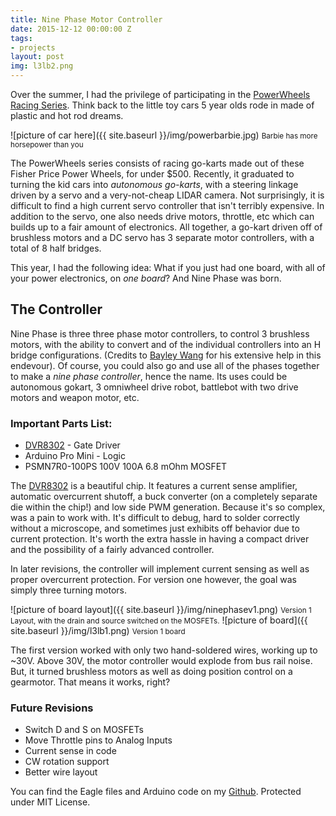 ```yaml
---
title: Nine Phase Motor Controller
date: 2015-12-12 00:00:00 Z
tags:
- projects
layout: post
img: l3lb2.png
---
```


Over the summer, I had the privilege of participating in the [PowerWheels Racing Series][ppprs]. Think back to the little toy cars 5 year olds rode in made of plastic and hot rod dreams.

![picture of car here]({{ site.baseurl }}/img/powerbarbie.jpg) <small>Barbie has more horsepower than you</small>

The PowerWheels series consists of racing go-karts made out of these Fisher Price Power Wheels, for under $500. Recently, it graduated to turning the kid cars into *autonomous go-karts*, with a steering linkage driven by a servo and a very-not-cheap LIDAR camera. Not surprisingly, it is difficult to find a high current servo controller that isn't terribly expensive. In addition to the servo, one also needs drive motors, throttle, etc which can builds up to a fair amount of electronics. All together, a go-kart driven off of brushless motors and a DC servo has 3 separate motor controllers, with a total of 8 half bridges.

This year, I had the following idea: What if you just had one board, with all of your power electronics, on *one board*? And Nine Phase was born.

## The Controller ##
Nine Phase is three three phase motor controllers, to control 3 brushless motors, with the ability to convert and of the individual controllers into an H bridge configurations. (Credits to [Bayley Wang][bayley] for his extensive help in this endevour). Of course, you could also go and use all of the phases together to make a *nine phase controller*, hence the name. Its uses could be autonomous gokart, 3 omniwheel drive robot, battlebot with two drive motors and weapon motor, etc.

### Important Parts List: ###
* [DVR8302][dvr] - Gate Driver
* Arduino Pro Mini - Logic
* PSMN7R0-100PS 100V 100A 6.8 mOhm MOSFET

The [DVR8302][dvr] is a beautiful chip. It features a current sense amplifier, automatic overcurrent shutoff, a buck converter (on a completely separate die within the chip!) and low side PWM generation.
Because it's so complex, was a pain to work with. It's difficult to debug, hard to solder correctly without a microscope, and sometimes just exhibits off behavior due to current protection. It's worth the extra hassle in having a compact driver and the possibility of a fairly advanced controller.

In later revisions, the controller will implement current sensing as well as proper overcurrent protection. For version one however, the goal was simply three turning motors.

![picture of board layout]({{ site.baseurl }}/img/ninephasev1.png) <small>Version 1 Layout, with the drain and source switched on the MOSFETs.</small>
![picture of board]({{ site.baseurl }}/img/l3lb1.png) <small>Version 1 board</small>

The first version worked with only two hand-soldered wires, working up to ~30V. Above 30V, the motor controller would explode from bus rail noise. But, it turned brushless motors as well as doing position control on a gearmotor. That means it works, right?

### Future Revisions ###
* Switch D and S on MOSFETs
* Move Throttle pins to Analog Inputs
* Current sense in code
* CW rotation support
* Better wire layout

 You can find the Eagle files and Arduino code on my [Github][ninephase]. Protected under MIT License.



[anchorcms]:   https://anchorcms.com/
[jekyll]:      http://jekyllrb.com
[jekyll-gh]:   https://github.com/jekyll/jekyll
[jekyll-help]: https://github.com/jekyll/jekyll-help
[githubpages]: https://pages.github.com/
[mywebsite]:   https://github.com/rebeccali/holo-alfa/
[holoalfa]:    https://github.com/steinvc/holo-alfa
[ppprs]:       http://www.powerracingseries.org/
[dvr]:    	   http://www.ti.com/product/drv8302
[chainsawfet]: http://www.nxp.com/documents/data_sheet/PSMN7R0-100PS.pdf
[bayley]:      http://isopack.blogspot.com
[ninephase]:   https://github.com/rebeccali/ninephase
